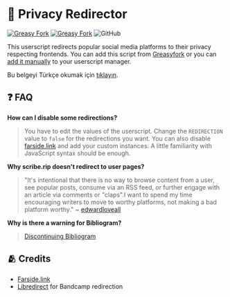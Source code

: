 # 🔀 Privacy Redirector

[![Greasy Fork](https://img.shields.io/greasyfork/v/436359-privacy-redirector?style=flat-square)](https://greasyfork.org/scripts/436359-privacy-redirector)
[![Greasy Fork](https://img.shields.io/greasyfork/dt/436359-privacy-redirector?style=flat-square)](https://greasyfork.org/scripts/436359-privacy-redirector)
![GitHub](https://img.shields.io/github/license/dybdeskarphet/privacy-redirector?style=flat-square)

This userscript redirects popular social media platforms to their privacy
respecting frontends. You can add this script from
[Greasyfork](https://greasyfork.org/scripts/436359-privacy-redirector) or
you can [add it manually](https://raw.githubusercontent.com/dybdeskarphet/privacy-redirector/main/privacy-redirector.user.js)
to your userscript manager.

Bu belgeyi Türkçe okumak için
<a href="https://github.com/dybdeskarphet/privacy-redirector/blob/main/doc/README_tr.md">tıklayın</a>.

## ❓ FAQ

**How can I disable some redirections?**

> You have to edit the values of the userscript. Change the `REDIRECTION` value to
> `false` for the redirections you want. You can also disable [farside.link](https://github.com/benbusby/farside)
> and add your custom instances. A little familiarity with JavaScript syntax should
> be enough.

**Why scribe.rip doesn't redirect to user pages?**

> "It's intentional that there is no way to browse content from a user, see popular
> posts, consume via an RSS feed, or further engage with an article via comments or
> "claps".I want to spend my time encouraging writers to move to worthy platforms,
> not making a bad platform worthy."
> ~ [edwardloveall](https://sr.ht/~edwardloveall/Scribe/#project-goals)

**Why is there a warning for Bibliogram?**

> [Discontinuing Bibliogram](https://cadence.moe/blog/2022-09-01-discontinuing-bibliogram)

## 🫂 Credits

- [Farside.link](https://github.com/benbusby/farside)
- [Libredirect](https://github.com/libredirect/browser_extension) for
  Bandcamp redirection
